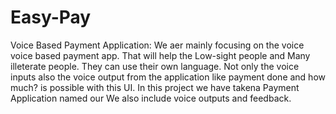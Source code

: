 # Easy-Pay
Voice Based Payment Application: We aer mainly focusing on the voice voice based payment app. That will help the Low-sight people and Many illeterate people. They can use their own language.
Not only the voice inputs also the voice output from the application like payment done and how much? is possible with this UI.
In this project we have takena Payment Application named our We also include voice outputs and feedback.
